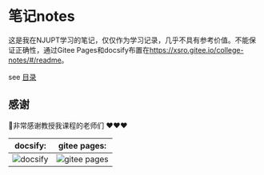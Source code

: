# 笔记notes

这是我在NJUPT学习的笔记，仅仅作为学习记录，几乎不具有参考价值。不能保证正确性，通过Gitee Pages和docsify布置在<https://xsro.gitee.io/college-notes/#/readme>。

see [目录](content.md)

## 感谢

:cherry_blossom:非常感谢教授我课程的老师们 :heart::heart::heart:

|docsify: |gitee pages:|
|-------|-------|
|![docsify](https://docsify.js.org/_media/icon.svg)| ![gitee pages](https://gitee.com/static/images/logo-en.svg)|


